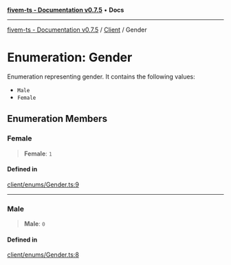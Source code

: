 [**fivem-ts - Documentation v0.7.5**](../../../README.md) • **Docs**

***

[fivem-ts - Documentation v0.7.5](../../../README.md) / [Client](../README.md) / Gender

# Enumeration: Gender

Enumeration representing gender.
It contains the following values:
- `Male`
- `Female`

## Enumeration Members

### Female

> **Female**: `1`

#### Defined in

[client/enums/Gender.ts:9](https://github.com/Purpose-Dev/fivem-ts/blob/main/src/client/enums/Gender.ts#L9)

***

### Male

> **Male**: `0`

#### Defined in

[client/enums/Gender.ts:8](https://github.com/Purpose-Dev/fivem-ts/blob/main/src/client/enums/Gender.ts#L8)
